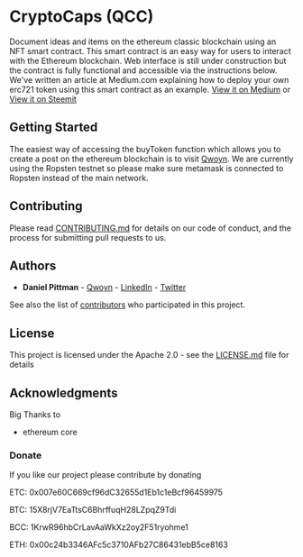 # CryptoCaps (QCC)

Document ideas and items on the ethereum classic blockchain using an NFT smart contract.  This smart contract is
an easy way for users to interact with the Ethereum blockchain.  Web interface is still under construction but the contract
is fully functional and accessible via the instructions below. We've written an article at Medium.com explaining how to 
deploy your own erc721 token using this smart contract as an example.  [View it on Medium](https://medium.com/@danpittman_41978/building-an-erc721-non-fungible-token-smart-contract-and-using-metamask-to-interact-with-it-via-a-59583f0dd6c1) 
or [View it on Steemit](https://steemit.com/erc721/@qwoyn/building-an-erc721-non-fungible-token-smart-contract-and-using-metamask-to-interact-with-it-via-a-web-interface-part-i)

## Getting Started

The easiest way of accessing the buyToken function which allows you to create a post on the ethereum blockchain is to visit
[Qwoyn](https://qwoyn.io/CryptoCaps).  We are currently using the Ropsten testnet so please make sure metamask is connected to
Ropsten instead of the main network.

## Contributing

Please read [CONTRIBUTING.md](https://github.com/Qwoyn/Document/contributing.md) for details on our code of conduct, and the process for submitting pull requests to us.

## Authors

* **Daniel Pittman**             - [Qwoyn](https://www.qwoyn.io) - [LinkedIn](https://www.linkedin.com/in/mrpittman1/) - [Twitter](https://www.twitter.com/Qwoyn)

See also the list of [contributors](https://github.com/Qwoyn/Document/contributors) who participated in this project.

## License

This project is licensed under the Apache 2.0 - see the [LICENSE.md](LICENSE.md) file for details

## Acknowledgments

  Big Thanks to 
* ethereum core

### Donate

If you like our project please contribute by donating 

ETC: 0x007e60C669cf96dC32655d1Eb1c1eBcf96459975

BTC: 15X8rjV7EaTtsC6BhrffuqH28LZpqZ9Tdi

BCC: 1KrwR96hbCrLavAaWkXz2oy2F51ryohme1

ETH: 0x00c24b3346AFc5c3710AFb27C86431ebB5ce8163